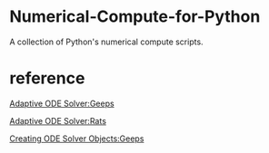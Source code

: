 # Numerical-Compute-for-Python
A collection of Python's numerical compute scripts.

# reference
[Adaptive ODE Solver:Geeps](http://wiki.cs.umt.edu/classes/cs477/index.php/Adaptive_ODE_Solver:Geeps)

[Adaptive ODE Solver:Rats](http://wiki.cs.umt.edu/classes/cs477/index.php/Adaptive_ODE_Solver:Rats)

[Creating ODE Solver Objects:Geeps](http://wiki.cs.umt.edu/classes/cs477/index.php/Creating_ODE_Solver_Objects:Geeps)
